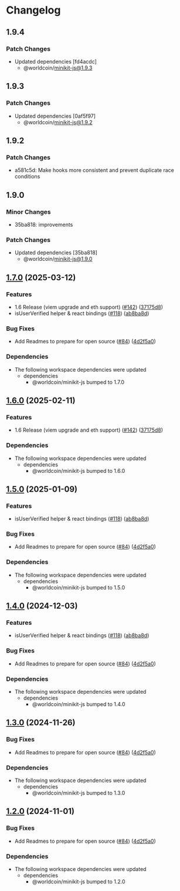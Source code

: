 # Changelog

## 1.9.4

### Patch Changes

- Updated dependencies [fd4acdc]
  - @worldcoin/minikit-js@1.9.3

## 1.9.3

### Patch Changes

- Updated dependencies [0af5f97]
  - @worldcoin/minikit-js@1.9.2

## 1.9.2

### Patch Changes

- a581c5d: Make hooks more consistent and prevent duplicate race conditions

## 1.9.0

### Minor Changes

- 35ba818: improvements

### Patch Changes

- Updated dependencies [35ba818]
  - @worldcoin/minikit-js@1.9.0

## [1.7.0](https://github.com/worldcoin/minikit-js/compare/minikit-react-v1.6.2...minikit-react-v1.7.0) (2025-03-12)

### Features

- 1.6 Release (viem upgrade and eth support) ([#142](https://github.com/worldcoin/minikit-js/issues/142)) ([37175d8](https://github.com/worldcoin/minikit-js/commit/37175d8dfff7430d40e07193f8dbb148182dfb66))
- isUserVerified helper & react bindings ([#118](https://github.com/worldcoin/minikit-js/issues/118)) ([ab8ba8d](https://github.com/worldcoin/minikit-js/commit/ab8ba8da23709a7e5ee4fad7620d91f011735c49))

### Bug Fixes

- Add Readmes to prepare for open source ([#84](https://github.com/worldcoin/minikit-js/issues/84)) ([4d2f5a0](https://github.com/worldcoin/minikit-js/commit/4d2f5a01a392d8ab7743747ce3ca5ba481999db5))

### Dependencies

- The following workspace dependencies were updated
  - dependencies
    - @worldcoin/minikit-js bumped to 1.7.0

## [1.6.0](https://github.com/worldcoin/minikit-js/compare/minikit-react-v1.5.0...minikit-react-v1.6.0) (2025-02-11)

### Features

- 1.6 Release (viem upgrade and eth support) ([#142](https://github.com/worldcoin/minikit-js/issues/142)) ([37175d8](https://github.com/worldcoin/minikit-js/commit/37175d8dfff7430d40e07193f8dbb148182dfb66))

### Dependencies

- The following workspace dependencies were updated
  - dependencies
    - @worldcoin/minikit-js bumped to 1.6.0

## [1.5.0](https://github.com/worldcoin/minikit-js/compare/minikit-react-v1.4.0...minikit-react-v1.5.0) (2025-01-09)

### Features

- isUserVerified helper & react bindings ([#118](https://github.com/worldcoin/minikit-js/issues/118)) ([ab8ba8d](https://github.com/worldcoin/minikit-js/commit/ab8ba8da23709a7e5ee4fad7620d91f011735c49))

### Bug Fixes

- Add Readmes to prepare for open source ([#84](https://github.com/worldcoin/minikit-js/issues/84)) ([4d2f5a0](https://github.com/worldcoin/minikit-js/commit/4d2f5a01a392d8ab7743747ce3ca5ba481999db5))

### Dependencies

- The following workspace dependencies were updated
  - dependencies
    - @worldcoin/minikit-js bumped to 1.5.0

## [1.4.0](https://github.com/worldcoin/minikit-js/compare/react-v1.3.0...react-v1.4.0) (2024-12-03)

### Features

- isUserVerified helper & react bindings ([#118](https://github.com/worldcoin/minikit-js/issues/118)) ([ab8ba8d](https://github.com/worldcoin/minikit-js/commit/ab8ba8da23709a7e5ee4fad7620d91f011735c49))

### Bug Fixes

- Add Readmes to prepare for open source ([#84](https://github.com/worldcoin/minikit-js/issues/84)) ([4d2f5a0](https://github.com/worldcoin/minikit-js/commit/4d2f5a01a392d8ab7743747ce3ca5ba481999db5))

### Dependencies

- The following workspace dependencies were updated
  - dependencies
    - @worldcoin/minikit-js bumped to 1.4.0

## [1.3.0](https://github.com/worldcoin/minikit-js/compare/react-v1.2.0...react-v1.3.0) (2024-11-26)

### Bug Fixes

- Add Readmes to prepare for open source ([#84](https://github.com/worldcoin/minikit-js/issues/84)) ([4d2f5a0](https://github.com/worldcoin/minikit-js/commit/4d2f5a01a392d8ab7743747ce3ca5ba481999db5))

### Dependencies

- The following workspace dependencies were updated
  - dependencies
    - @worldcoin/minikit-js bumped to 1.3.0

## [1.2.0](https://github.com/worldcoin/minikit-js/compare/react-v1.1.1...react-v1.2.0) (2024-11-01)

### Bug Fixes

- Add Readmes to prepare for open source ([#84](https://github.com/worldcoin/minikit-js/issues/84)) ([4d2f5a0](https://github.com/worldcoin/minikit-js/commit/4d2f5a01a392d8ab7743747ce3ca5ba481999db5))

### Dependencies

- The following workspace dependencies were updated
  - dependencies
    - @worldcoin/minikit-js bumped to 1.2.0
